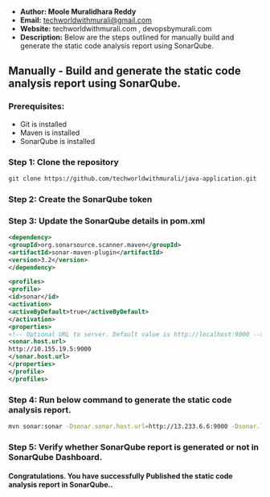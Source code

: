 + <b>Author: Moole Muralidhara Reddy</b></br>
+ <b>Email:</b> techworldwithmurali@gmail.com</br>
+ <b>Website:</b> techworldwithmurali.com , devopsbymurali.com</br>
+ <b>Description:</b> Below are the steps outlined for manually build and generate the static code analysis report using SonarQube.</br>

## Manually - Build and generate the static code analysis report using SonarQube.

### Prerequisites:
+ Git is installed
+ Maven is installed
+ SonarQube is installed

### Step 1: Clone the repository
  ```xml
  git clone https://github.com/techworldwithmurali/java-application.git
```
### Step 2: Create the SonarQube token
### Step 3: Update the SonarQube details in pom.xml
```xml
<dependency>
<groupId>org.sonarsource.scanner.maven</groupId>
<artifactId>sonar-maven-plugin</artifactId>
<version>3.2</version>
</dependency>

<profiles>
<profile>
<id>sonar</id>
<activation>
<activeByDefault>true</activeByDefault>
</activation>
<properties>
<!-- Optional URL to server. Default value is http://localhost:9000 -->
<sonar.host.url>
http://10.155.19.5:9000
</sonar.host.url>
</properties>
</profile>
</profiles>

```
### Step 4: Run below command to generate the static code analysis report.
```sh
mvn sonar:sonar -Dsonar.sonar.host.url=http://13.233.6.6:9000 -Dsonar.login=a59971a4cf3ee650a17c928570ce7fb268c36a90
```
### Step 5: Verify whether SonarQube report is generated or not in SonarQube Dashboard.

#### Congratulations. You have successfully Published the static code analysis report in SonarQube..
